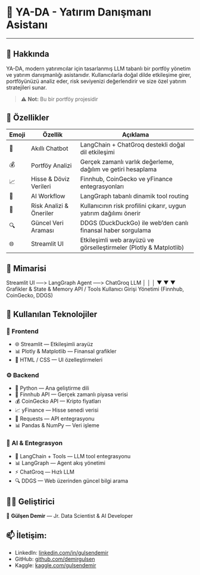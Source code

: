 # 🤖 YA-DA  - Yatırım Danışmanı Asistanı

---

## 🧠 Hakkında

YA-DA, modern yatırımcılar için tasarlanmış LLM tabanlı bir portföy yönetim ve yatırım danışmanlığı asistanıdır.
Kullanıcılarla doğal dilde etkileşime girer, portföyünüzü analiz eder, risk seviyenizi değerlendirir ve size özel yatırım stratejileri sunar.
> ⚠️ **Not:** Bu bir portföy projesidir


## 🚀 Özellikler

| Emoji | Özellik | Açıklama |
|-------|---------|----------|
| 💬 | Akıllı Chatbot | LangChain + ChatGroq destekli doğal dil etkileşimi |
| 💰 | Portföy Analizi | Gerçek zamanlı varlık değerleme, dağılım ve getiri hesaplama |
| 📈 | Hisse & Döviz Verileri | Finnhub, CoinGecko ve yFinance entegrasyonları |
| 🧩 | AI Workflow | LangGraph tabanlı dinamik tool routing |
| 🧮 | Risk Analizi & Öneriler | Kullanıcının risk profilini çıkarır, uygun yatırım dağılımı önerir |
| 🔍 | Güncel Veri Araması | DDGS (DuckDuckGo) ile web’den canlı finansal haber sorgulama |
| 🌐 | Streamlit UI | Etkileşimli web arayüzü ve görselleştirmeler (Plotly & Matplotlib) |


## 🧩 Mimarisi
Streamlit UI ──> LangGraph Agent ──> ChatGroq LLM
      │                  │              │
      ▼                  ▼              ▼
  Grafikler &       State & Memory   API / Tools
  Kullanıcı Girişi  Yönetimi         (Finnhub, CoinGecko, DDGS)


## 🧰 Kullanılan Teknolojiler

### 🎨 Frontend
- 🌐 Streamlit — Etkileşimli arayüz
- 📊 Plotly & Matplotlib — Finansal grafikler
- 🎯 HTML / CSS — UI özelleştirmeleri

### ⚙️ Backend
- 🐍 Python — Ana geliştirme dili
- 📡 Finnhub API — Gerçek zamanlı piyasa verisi
- 💰 CoinGecko API — Kripto fiyatları
- 📈 yFinance — Hisse senedi verisi
- 🔗 Requests — API entegrasyonu
- 📊 Pandas & NumPy — Veri işleme

### 🤖 AI & Entegrasyon
- 🧠 LangChain + Tools — LLM tool entegrasyonu
- 📊 LangGraph — Agent akış yönetimi
- ⚡ ChatGroq — Hızlı LLM 
- 🔍 DDGS — Web üzerinden güncel bilgi arama

## 🧑‍💻 Geliştirici
👋 **Gülşen Demir** — Jr. Data Scientist & AI Developer

## **📫 İletişim:**
- LinkedIn: [linkedin.com/in/gulsendemir](https://www.linkedin.com/in/gulsendemir/)  
- GitHub: [github.com/demirgulsen](https://github.com/demirgulsen/)  
- Kaggle: [kaggle.com/gulsendemir](https://www.kaggle.com/gulsendemir)  
